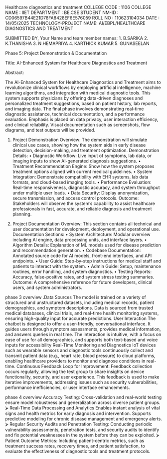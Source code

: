 Healthcare diagnostics and treatment
COLLEGE CODE : 1106
COLLEGE NAME : IIET
DEPARTMENT : BE.CSE
STUDENT NM-ID : CD06597B44E21D78FA8428EF6E576059
ROLL NO : 110623104034
DATE : 14/05/2025
TECHNOLOGY-PROJECT NAME:
AI/EBPL/HEALTHCARE DIAGNOSTICS AND TREATMENT









SUBMITTED BY,
Your Name and team member names:
    1. B.SARIKA
    2. K.THANISHA
    3. N.HEMAPRIYA
    4. KARTHICK KUMAR
    5. GUNASEELAN
    
Phase 5: Project Demonstration & Documentation

Title: AI-Enhanced System for Healthcare Diagnostics and Treatment

Abstract: 

The AI-Enhanced System for Healthcare Diagnostics and Treatment aims to revolutionize clinical workflows by employing artificial intelligence, machine learning algorithms, and integration with medical diagnostic tools. This system supports physicians by offering data-driven diagnoses and personalized treatment suggestions, based on patient history, lab reports, and imaging data. The final phase involves demonstrating real-time diagnostic assistance, technical documentation, and a performance evaluation. Emphasis is placed on data privacy, user interaction efficiency, and clinical reliability. Visual documentation such as screenshots, flow diagrams, and test outputs will be provided.












1. Project Demonstration
Overview: 
The demonstration will simulate clinical use cases, showing how the system aids in early disease detection, decision-making, and treatment optimization.
Demonstration Details:
•	Diagnostic Workflow: Live input of symptoms, lab data, or imaging inputs to show AI-generated diagnosis suggestions.
•	Treatment Recommendation Engine: Show how the system proposes treatment options aligned with current medical guidelines.
•	System Integration: Demonstrate compatibility with EHR systems, lab data formats, and cloud-based imaging tools.
•	Performance Evaluation: Real-time responsiveness, diagnostic accuracy, and system throughput under multiple user loads.
•	Data Security: Display anonymization, secure transmission, and access control protocols.
Outcome:
 Stakeholders will observe the system’s capability to assist healthcare professionals in fast, accurate, and reliable diagnosis and treatment planning.

2. Project Documentation
Overview:
 This section contains all technical and user documentation for development, deployment, and operational use.
Documentation Sections:
•	System Architecture: Modular overview including AI engine, data processing units, and interface layers.
•	Algorithm Details: Explanation of ML models used for disease prediction and recommendation generation.
•	Codebase Documentation: Annotated source code for AI models, front-end interfaces, and API endpoints.
•	User Guide: Step-by-step instructions for medical staff and patients to interact with the system.
•	Admin Guide: Setup, maintenance routines, error handling, and system diagnostics.
•	Testing Reports: Accuracy, false-positive rates, and system stress testing summaries.
Outcome: 
A comprehensive reference for future developers, clinical users, and system administrators.

phase 3 overview
.Data Sources
The model is trained on a variety of structured and unstructured datasets, including medical records, patient demographics, and symptom descriptions. Data is sourced from trusted medical databases, clinical trials, and real-time health monitoring systems, ensuring high-quality input for accurate predictions.
User Interaction
The chatbot is designed to offer a user-friendly, conversational interface. It guides users through symptom assessments, provides medical information, and answers queries in real time. The interaction is intuitive, with a focus on ease of use for all demographics, and supports both text-based and voice inputs for accessibility
Real-Time Monitoring and Diagnostics
IoT devices such as wearable sensors and diagnostic tools continuously collect and transmit patient data (e.g., heart rate, blood pressure) to cloud platforms, enabling healthcare providers to monitor and diagnose conditions in real-time.
Continuous Feedback Loop for Improvement:
Feedback collection occurs regularly, allowing the test group to share insights on device functionality, security, and user experience. This feedback is used to make iterative improvements, addressing issues such as security vulnerabilities, performance inefficiencies, or user interface enhancements.

phase 4 overview
Accuracy Testing: Cross-validation and real-world testing ensure model robustness and generalization across diverse patient groups.
⮚	Real-Time Data Processing and Analytics
Enables instant analysis of vital signs and health metrics for early diagnosis and intervention.
Supports predictive modeling for chronic disease management and emergency alerts.
⮚	Regular Security Audits and Penetration Testing: Conducting periodic vulnerability assessments, penetration tests, and security audits to identify and fix potential weaknesses in the system before they can be exploited.
⮚	Patient Outcome Metrics: Including patient-centric metrics, such as treatment success rates, recovery times, and patient satisfaction, to evaluate the effectiveness of diagnostic tools and treatment protocols.
